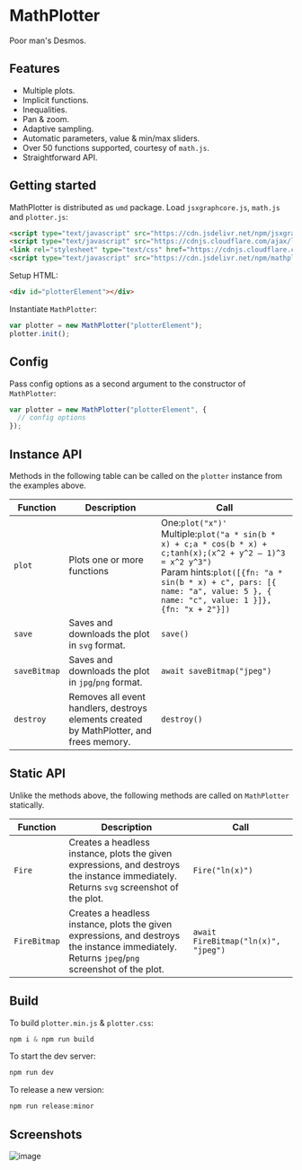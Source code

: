 # MathPlotter

Poor man's Desmos.

## Features
- Multiple plots.
- Implicit functions.
- Inequalities.
- Pan & zoom.
- Adaptive sampling.
- Automatic parameters, value & min/max sliders.
- Over 50 functions supported, courtesy of `math.js`.
- Straightforward API.

## Getting started

MathPlotter is distributed as `umd` package. Load `jsxgraphcore.js`, `math.js` and `plotter.js`:

```html
<script type="text/javascript" src="https://cdn.jsdelivr.net/npm/jsxgraph@1.9.2/distrib/jsxgraphcore.min.js.js"></script> 
<script type="text/javascript" src="https://cdnjs.cloudflare.com/ajax/libs/mathjs/13.1.1/math.min.js"></script> 
<link rel="stylesheet" type="text/css" href="https://cdnjs.cloudflare.com/ajax/libs/jsxgraph/1.9.2/jsxgraph.css" />
<script type="text/javascript" src="https://cdn.jsdelivr.net/npm/mathplotter/plotter.min.js"></script> 
```

Setup HTML:

```html
<div id="plotterElement"></div>
```

Instantiate `MathPlotter`:

```js
var plotter = new MathPlotter("plotterElement");
plotter.init();
```

## Config

Pass config options as a second argument to the constructor of `MathPlotter`:

```js
var plotter = new MathPlotter("plotterElement", {
  // config options
});
```

## Instance API

Methods in the following table can be called on the `plotter` instance from the examples above.

| Function | Description | Call
|--------|-------|-------|
| `plot` | Plots one or more functions | One:`plot("x")'`<br/>Multiple:`plot("a * sin(b * x) + c;a * cos(b * x) + c;tanh(x);(x^2 + y^2 – 1)^3 = x^2 y^3")`<br/>Param hints:`plot([{fn: "a * sin(b * x) + c", pars: [{ name: "a", value: 5 }, { name: "c", value: 1 }]}, {fn: "x + 2"}])` |
| `save` | Saves and downloads the plot in `svg` format. | `save()` |
| `saveBitmap` | Saves and downloads the plot in `jpg`/`png` format. | `await saveBitmap("jpeg")` |
| `destroy` | Removes all event handlers, destroys elements created by MathPlotter, and frees memory. | `destroy()` |

## Static API

Unlike the methods above, the following methods are called on `MathPlotter` statically.

| Function | Description | Call
|--------|-------|-------|
| `Fire` | Creates a headless instance, plots the given expressions, and destroys the instance immediately. Returns `svg` screenshot of the plot. | `Fire("ln(x)")` |
| `FireBitmap` | Creates a headless instance, plots the given expressions, and destroys the instance immediately. Returns `jpeg`/`png` screenshot of the plot. | `await FireBitmap("ln(x)", "jpeg")` |

## Build

To build `plotter.min.js` & `plotter.css`:

```js
npm i & npm run build
```

To start the dev server:

```js
npm run dev
```

To release a new version:

```js
npm run release:minor
```

## Screenshots

![image](https://github.com/user-attachments/assets/272c99d0-b149-47fd-8801-6272c239cf4b)

